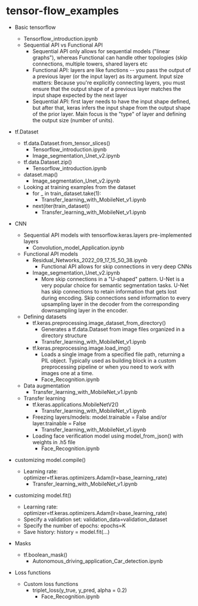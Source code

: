 # tensor-flow_examples

* Basic tensorflow
  * Tensorflow_introduction.ipynb
  * Sequential API vs Functional API
    * Sequential API only allows for sequential models ("linear graphs"), whereas Functional can handle other topologies (skip connections, multiple towers, shared layers etc
    * Functional API: layers are like functions -- you pass the output of a previous layer (or the input layer) as its argument. Input size matters: Because you're explicitly connecting layers, you must ensure that the output shape of a previous layer matches the input shape expected by the next layer
    * Sequential API: first layer needs to have the input shape defined, but after that, keras infers the input shape from the output shape of the prior layer. Main focus is the "type" of layer and defining the output size (number of units).

* tf.Dataset
  * tf.data.Dataset.from_tensor_slices()
    * Tensorflow_introduction.ipynb
    * Image_segmentation_Unet_v2.ipynb
  * tf.data.Dataset.zip()
    * Tensorflow_introduction.ipynb
  * dataset.map()
    * Image_segmentation_Unet_v2.ipynb
  * Looking at training examples from the dataset
    * for _ in train_dataset.take(1):
      * Transfer_learning_with_MobileNet_v1.ipynb
    * next(iter(train_dataset))
      * Transfer_learning_with_MobileNet_v1.ipynb
* CNN
  * Sequential API models with tensorflow.keras.layers pre-implemented layers
    * Convolution_model_Application.ipynb
  * Functional API models
    * Residual_Networks_2022_09_17_15_50_38.ipynb
      * Functional API allows for skip connections in very deep CNNs
    * Image_segmentation_Unet_v2.ipynb
      * More skip connections in a "U-shaped" pattern. U-Net is a very popular choice for  semantic segmentation tasks. U-Net has skip connections to retain information that gets lost during encoding. Skip connections send information to every upsampling layer in the decoder from the corresponding downsampling layer in the encoder.
  * Defining datasets
    * tf.keras.preprocessing.image_dataset_from_directory()
      * Generates a tf.data.Dataset from image files organized in a directory structure
      * Transfer_learning_with_MobileNet_v1.ipynb
    * tf.keras.preprocessing.image.load_img()
      * Loads a single image from a specified file path, returning a PIL object. Typically used as building block in a custom preprocessing pipeline or when you need to work with images one at a time.
      * Face_Recognition.ipynb
  * Data augmentation
    * Transfer_learning_with_MobileNet_v1.ipynb
  * Transfer learning
    * tf.keras.applications.MobileNetV2()
      * Transfer_learning_with_MobileNet_v1.ipynb
    * Freezing layers/models: model.trainable = False and/or layer.trainable = False
      * Transfer_learning_with_MobileNet_v1.ipynb
    * Loading face verification model using model_from_json() with weights in .h5 file
      * Face_Recognition.ipynb
* customizing model.compile()
  * Learning rate: optimizer=tf.keras.optimizers.Adam(lr=base_learning_rate)
    * Transfer_learning_with_MobileNet_v1.ipynb
* customizing model.fit()
  * Learning rate: optimizer=tf.keras.optimizers.Adam(lr=base_learning_rate)
  * Specify a validation set: validation_data=validation_dataset
  * Specify the number of epochs: epochs=K
  * Save history: history = model.fit(...)
* Masks
  * tf.boolean_mask()
    * Autonomous_driving_application_Car_detection.ipynb
* Loss functions
  * Custom loss functions
    * triplet_loss(y_true, y_pred, alpha = 0.2)
      * Face_Recognition.ipynb




